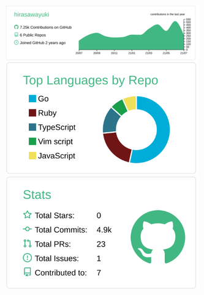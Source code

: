 <div align="center">
  
[![](https://raw.githubusercontent.com/hirasawayuki/hirasawayuki/master/profile-summary-card-output/vue/0-profile-details.svg)](https://github.com/hirasawayuki)
[![](https://raw.githubusercontent.com/hirasawayuki/hirasawayuki/master/profile-summary-card-output/vue/1-repos-per-language.svg)](https://github.com/hirasawayuki)[![](https://raw.githubusercontent.com/hirasawayuki/hirasawayuki/master/profile-summary-card-output/vue/3-stats.svg)](https://github.com/hirasawayuki)

</div>
